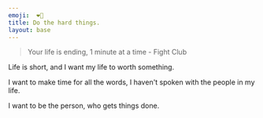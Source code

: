 ```yaml
---
emoji:  ❤️‍🔥
title: Do the hard things.
layout: base
---
```


> Your life is ending, 1 minute at a time - Fight Club

Life is short, and I want my life to worth something. 

I want to make time for all the words, I haven't spoken with the people in my life.

I want to be the person, who gets things done.

